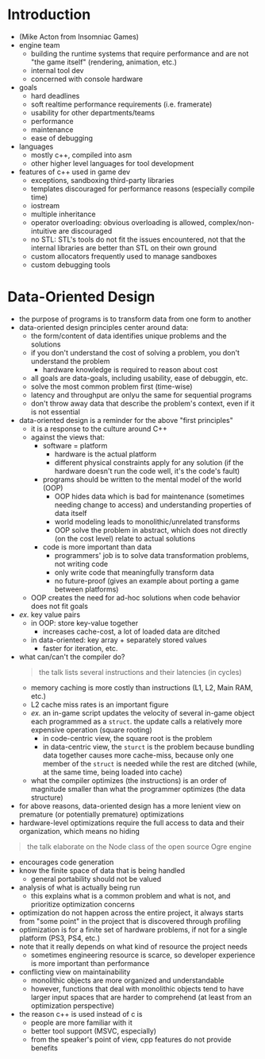# Introduction
- (Mike Acton from Insomniac Games)
- engine team
  - building the runtime systems that require performance and are not "the game itself" (rendering, animation, etc.)
  - internal tool dev
  - concerned with console hardware
- goals
  - hard deadlines
  - soft realtime performance requirements (i.e. framerate)
  - usability for other departments/teams
  - performance
  - maintenance
  - ease of debugging
- languages
  - mostly c++, compiled into asm
  - other higher level languages for tool development
- features of c++ used in game dev
  - exceptions, sandboxing third-party libraries
  - templates discouraged for performance reasons (especially compile time)
  - iostream
  - multiple inheritance
  - operator overloading: obvious overloading is allowed, complex/non-intuitive are discouraged
  - no STL: STL's tools do not fit the issues encountered, not that the internal libraries are better than STL on their own ground
  - custom allocators frequently used to manage sandboxes
  - custom debugging tools
# Data-Oriented Design
- the purpose of programs is to transform data from one form to another
- data-oriented design principles center around data:
  - the form/content of data identifies unique problems and the solutions
  - if you don't understand the cost of solving a problem, you don't understand the problem
    - hardware knowledge is required to reason about cost
  - all goals are data-goals, including usability, ease of debuggin, etc.
  - solve the most common problem first (time-wise)
  - latency and throughput are onlyu the same for sequential programs
  - don't throw away data that describe the problem's context, even if it is not essential
- data-oriented design is a reminder for the above "first principles"
  - it is a response to the culture around C++
  - against the views that:
    - software = platform
      - hardware is the actual platform
      - different physical constraints apply for any solution (if the hardware doesn't run the code well, it's the code's fault)
    - programs should be written to the mental model of the world (OOP)
      - OOP hides data which is bad for maintenance (sometimes needing change to access) and understanding properties of data itself
      - world modeling leads to monolithic/unrelated transforms
      - OOP solve the problem in abstract, which does not directly (on the cost level) relate to actual solutions
    - code is more important than data
      - programmers' job is to solve data transformation problems, not writing code
      - only write code that meaningfully transform data
      - no future-proof (gives an example about porting a game between platforms)
  - OOP creates the need for ad-hoc solutions when code behavior does not fit goals
- *ex.* key value pairs
  - in OOP: store key-value together
    - increases cache-cost, a lot of loaded data are ditched
  - in data-oriented: key array + separately stored values
    - faster for iteration, etc.
- what can/can't the compiler do?
  > the talk lists several instructions and their latencies (in cycles)
  - memory caching is more costly than instructions (L1, L2, Main RAM, etc.)
  - L2 cache miss rates is an important figure
  - *ex.* an in-game script updates the velocity of several in-game object each programmed as a `struct`. the update calls a relatively more expensive operation (square rooting)
    - in code-centric view, the square root is the problem
    - in data-centric view, the `sturct` is the problem because bundling data together causes more cache-miss, because only one member of the `struct` is needed while the rest are ditched (while, at the same time, being loaded into cache)
  - what the compiler optimizes (the instructions) is an order of magnitude smaller than what the programmer optimizes (the data structure)
- for above reasons, data-oriented design has a more lenient view on premature (or potentially premature) optimizations
- hardware-level optimizations require the full access to data and their organization, which means no hiding

> the talk elaborate on the Node class of the open source Ogre engine

- encourages code generation
- know the finite space of data that is being handled
  - general portability should not be valued
- analysis of what is actually being run
  - this explains what is a common problem and what is not, and prioritize optimization concerns
- optimization do not happen across the entire project, it always starts from "some point" in the project that is discovered through profiling
- optimization is for a finite set of hardware problems, if not for a single platform (PS3, PS4, etc.)
- note that it really depends on what kind of resource the project needs
  - sometimes engineering resource is scarce, so developer experience is more important than performance
- conflicting view on maintainability
  - monolithic objects are more organized and understandable
  - however, functions that deal with monolithic objects tend to have larger input spaces that are harder to comprehend (at least from an optimization perspective)
- the reason c++ is used instead of c is
  - people are more familiar with it
  - better tool support (MSVC, especially)
  - from the speaker's point of view, cpp features do not provide benefits